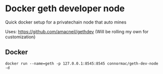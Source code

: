 # Docker geth developer node
Quick docker setup for a privatechain node that auto mines

Uses: https://github.com/amacneil/gethdev (Will be rolling my own for customization)

## Docker
`docker run --name=geth -p 127.0.0.1:8545:8545 connormac/geth-dev-node -d`

